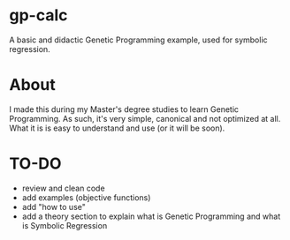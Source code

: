 # gp-calc
A basic and didactic Genetic Programming example, used for symbolic regression.

# About
I made this during my Master's degree studies to learn Genetic Programming. As such, it's very simple, canonical and not optimized at all. What it is is easy to understand and use (or it will be soon).

# TO-DO
- review and clean code
- add examples (objective functions)
- add "how to use"
- add a theory section to explain what is Genetic Programming and what is Symbolic Regression
